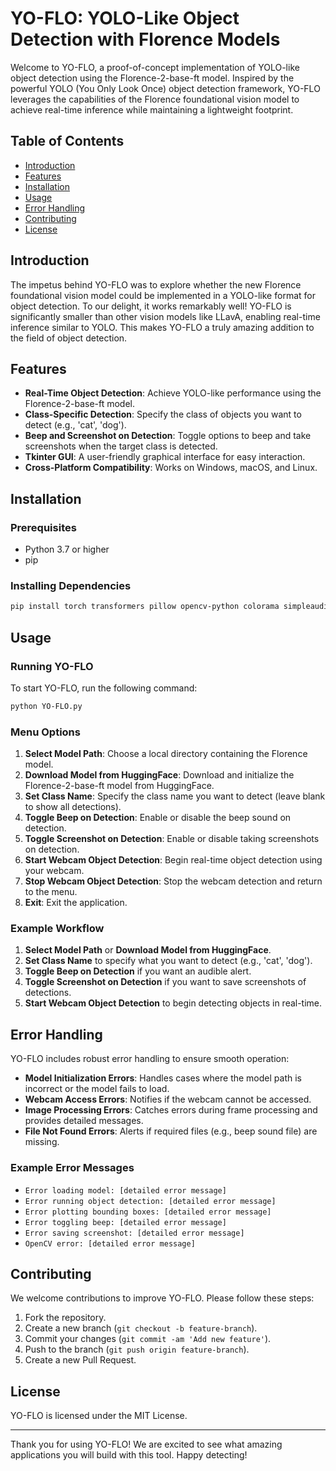 
# YO-FLO: YOLO-Like Object Detection with Florence Models

Welcome to YO-FLO, a proof-of-concept implementation of YOLO-like object detection using the Florence-2-base-ft model. Inspired by the powerful YOLO (You Only Look Once) object detection framework, YO-FLO leverages the capabilities of the Florence foundational vision model to achieve real-time inference while maintaining a lightweight footprint.

## Table of Contents

- [Introduction](#introduction)
- [Features](#features)
- [Installation](#installation)
- [Usage](#usage)
- [Error Handling](#error-handling)
- [Contributing](#contributing)
- [License](#license)

## Introduction

The impetus behind YO-FLO was to explore whether the new Florence foundational vision model could be implemented in a YOLO-like format for object detection. To our delight, it works remarkably well! YO-FLO is significantly smaller than other vision models like LLavA, enabling real-time inference similar to YOLO. This makes YO-FLO a truly amazing addition to the field of object detection.

## Features

- **Real-Time Object Detection**: Achieve YOLO-like performance using the Florence-2-base-ft model.
- **Class-Specific Detection**: Specify the class of objects you want to detect (e.g., 'cat', 'dog').
- **Beep and Screenshot on Detection**: Toggle options to beep and take screenshots when the target class is detected.
- **Tkinter GUI**: A user-friendly graphical interface for easy interaction.
- **Cross-Platform Compatibility**: Works on Windows, macOS, and Linux.

## Installation

### Prerequisites

- Python 3.7 or higher
- pip

### Installing Dependencies

```bash
pip install torch transformers pillow opencv-python colorama simpleaudio huggingface-hub
```

## Usage

### Running YO-FLO

To start YO-FLO, run the following command:

```bash
python YO-FLO.py
```

### Menu Options

1. **Select Model Path**: Choose a local directory containing the Florence model.
2. **Download Model from HuggingFace**: Download and initialize the Florence-2-base-ft model from HuggingFace.
3. **Set Class Name**: Specify the class name you want to detect (leave blank to show all detections).
4. **Toggle Beep on Detection**: Enable or disable the beep sound on detection.
5. **Toggle Screenshot on Detection**: Enable or disable taking screenshots on detection.
6. **Start Webcam Object Detection**: Begin real-time object detection using your webcam.
7. **Stop Webcam Object Detection**: Stop the webcam detection and return to the menu.
8. **Exit**: Exit the application.

### Example Workflow

1. **Select Model Path** or **Download Model from HuggingFace**.
2. **Set Class Name** to specify what you want to detect (e.g., 'cat', 'dog').
3. **Toggle Beep on Detection** if you want an audible alert.
4. **Toggle Screenshot on Detection** if you want to save screenshots of detections.
5. **Start Webcam Object Detection** to begin detecting objects in real-time.

## Error Handling

YO-FLO includes robust error handling to ensure smooth operation:

- **Model Initialization Errors**: Handles cases where the model path is incorrect or the model fails to load.
- **Webcam Access Errors**: Notifies if the webcam cannot be accessed.
- **Image Processing Errors**: Catches errors during frame processing and provides detailed messages.
- **File Not Found Errors**: Alerts if required files (e.g., beep sound file) are missing.

### Example Error Messages

- `Error loading model: [detailed error message]`
- `Error running object detection: [detailed error message]`
- `Error plotting bounding boxes: [detailed error message]`
- `Error toggling beep: [detailed error message]`
- `Error saving screenshot: [detailed error message]`
- `OpenCV error: [detailed error message]`

## Contributing

We welcome contributions to improve YO-FLO. Please follow these steps:

1. Fork the repository.
2. Create a new branch (`git checkout -b feature-branch`).
3. Commit your changes (`git commit -am 'Add new feature'`).
4. Push to the branch (`git push origin feature-branch`).
5. Create a new Pull Request.

## License

YO-FLO is licensed under the MIT License.

---

Thank you for using YO-FLO! We are excited to see what amazing applications you will build with this tool. Happy detecting!
